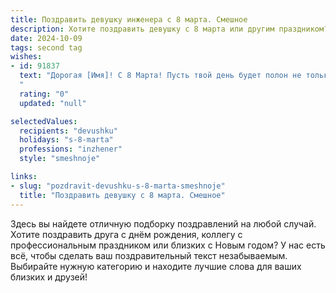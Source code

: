 ```yaml
---
title: Поздравить девушку инженера с 8 марта. Смешное
description: Хотите поздравить девушку с 8 марта или другим праздником? Наш ИИ создаст незабываемое поздравление, а вы обязательно выделитесь среди других.  
date: 2024-10-09
tags: second tag
wishes:
- id: 91837
  text: "Дорогая [Имя]! С 8 Марта! Пусть твой день будет полон не только цветов и комплиментов, но и гениальных инженерных решений – например, как наконец-то заставить работать этот вечный двигатель, который ты проектировала всю зиму!  Желаю тебе сил, вдохновения и чтобы все твои шестеренки работали слаженно и без перебоев, а результаты твоей работы радовали не только тебя, но и весь мир! С праздником,  умница!
  "
  rating: "0"
  updated: "null"

selectedValues:
  recipients: "devushku"
  holidays: "s-8-marta"
  professions: "inzhener"
  style: "smeshnoje"

links:
- slug: "pozdravit-devushku-s-8-marta-smeshnoje"
  title: "Поздравить девушку с 8 марта. Смешное"
---
```


Здесь вы найдете отличную подборку поздравлений на любой случай.
Хотите поздравить друга с днём рождения, коллегу с профессиональным праздником или близких с Новым годом? У нас есть всё, чтобы сделать ваш поздравительный текст незабываемым. Выбирайте нужную категорию и находите лучшие слова для ваших близких и друзей!
